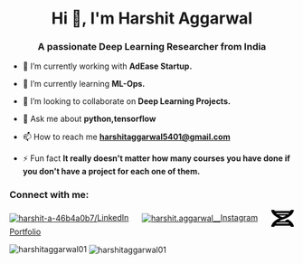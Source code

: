 <h1 align="center">Hi 👋, I'm Harshit Aggarwal</h1>
<h3 align="center">A passionate Deep Learning Researcher from India</h3>

<!--p align="left"> <a href="https://github.com/ryo-ma/github-profile-trophy"><img src="https://github-profile-trophy.vercel.app/?username=harshitaggarwal01" alt="harshitaggarwal01" /></a> </p-->

- 🔭 I’m currently working with **AdEase Startup.**

- 🌱 I’m currently learning **ML-Ops.**

- 👯 I’m looking to collaborate on **Deep Learning Projects.**

- 💬 Ask me about **python,tensorflow**

- 📫 How to reach me **harshitaggarwal5401@gmail.com**

- ⚡ Fun fact **It really doesn't matter how many courses you have done if you don't have a project for each one of them.**

<h3 align="left">Connect with me:</h3>
<p align="left">
<a href="https://linkedin.com/in/harshit-a-46b4a0b7/" target="blank"><img align="center" src="https://cdn.jsdelivr.net/npm/simple-icons@3.0.1/icons/linkedin.svg" alt="harshit-a-46b4a0b7/" height="30" width="40" />LinkedIn</a>&nbsp &nbsp &nbsp
<a href="https://instagram.com/harshit.aggarwal__" target="blank"><img align="center" src="https://cdn.jsdelivr.net/npm/simple-icons@3.0.1/icons/instagram.svg" alt="harshit.aggarwal__" height="30" width="40" />Instagram</a>&nbsp &nbsp &nbsp
<a href="https://harshitaggarwal01.github.io/" target="blank"><img align="center" src="/dna-solid.svg" height="30" width="40"></img>Portfolio</a>
</p>

<!--h3 align="left">Languages and Tools:</h3>
<p align="left"> <a href="https://www.cprogramming.com/" target="_blank"> <img src="https://devicons.github.io/devicon/devicon.git/icons/c/c-original.svg" alt="c" width="40" height="40"/> </a> <a href="https://www.w3schools.com/cpp/" target="_blank"> <img src="https://devicons.github.io/devicon/devicon.git/icons/cplusplus/cplusplus-original.svg" alt="cplusplus" width="40" height="40"/> </a> <a href="https://www.w3schools.com/css/" target="_blank"> <img src="https://devicons.github.io/devicon/devicon.git/icons/css3/css3-original-wordmark.svg" alt="css3" width="40" height="40"/> </a> <a href="https://firebase.google.com/" target="_blank"> <img src="https://www.vectorlogo.zone/logos/firebase/firebase-icon.svg" alt="firebase" width="40" height="40"/> </a> <a href="https://flask.palletsprojects.com/" target="_blank"> <img src="https://www.vectorlogo.zone/logos/pocoo_flask/pocoo_flask-icon.svg" alt="flask" width="40" height="40"/> </a> <a href="https://flutter.dev" target="_blank"> <img src="https://www.vectorlogo.zone/logos/flutterio/flutterio-icon.svg" alt="flutter" width="40" height="40"/> </a> <a href="https://git-scm.com/" target="_blank"> <img src="https://www.vectorlogo.zone/logos/git-scm/git-scm-icon.svg" alt="git" width="40" height="40"/> </a> <a href="https://www.w3.org/html/" target="_blank"> <img src="https://devicons.github.io/devicon/devicon.git/icons/html5/html5-original-wordmark.svg" alt="html5" width="40" height="40"/> </a> <a href="https://kotlinlang.org" target="_blank"> <img src="https://www.vectorlogo.zone/logos/kotlinlang/kotlinlang-icon.svg" alt="kotlin" width="40" height="40"/> </a> <a href="https://www.linux.org/" target="_blank"> <img src="https://devicons.github.io/devicon/devicon.git/icons/linux/linux-original.svg" alt="linux" width="40" height="40"/> </a> <a href="https://opencv.org/" target="_blank"> <img src="https://www.vectorlogo.zone/logos/opencv/opencv-icon.svg" alt="opencv" width="40" height="40"/> </a> <a href="https://www.photoshop.com/en" target="_blank"> <img src="https://devicons.github.io/devicon/devicon.git/icons/photoshop/photoshop-plain.svg" alt="photoshop" width="40" height="40"/> </a> <a href="https://www.python.org" target="_blank"> <img src="https://devicons.github.io/devicon/devicon.git/icons/python/python-original.svg" alt="python" width="40" height="40"/> </a> <a href="https://pytorch.org/" target="_blank"> <img src="https://www.vectorlogo.zone/logos/pytorch/pytorch-icon.svg" alt="pytorch" width="40" height="40"/> </a> <a href="https://scikit-learn.org/" target="_blank"> <img src="https://upload.wikimedia.org/wikipedia/commons/0/05/Scikit_learn_logo_small.svg" alt="scikit_learn" width="40" height="40"/> </a> <a href="https://www.tensorflow.org" target="_blank"> <img src="https://www.vectorlogo.zone/logos/tensorflow/tensorflow-icon.svg" alt="tensorflow" width="40" height="40"/> </a> <a href="https://unity.com/" target="_blank"> <img src="https://www.vectorlogo.zone/logos/unity3d/unity3d-icon.svg" alt="unity" width="40" height="40"/> </a> </p-->

<p><img align="left" src="https://github-readme-stats.vercel.app/api/top-langs?username=harshitaggarwal01&show_icons=true&locale=en&layout=compact" alt="harshitaggarwal01" /></p>

<p>&nbsp;<img align="center" width=50% src="https://github-readme-stats.vercel.app/api?username=harshitaggarwal01&show_icons=true&locale=en&count_private=true" alt="harshitaggarwal01" /></p>
